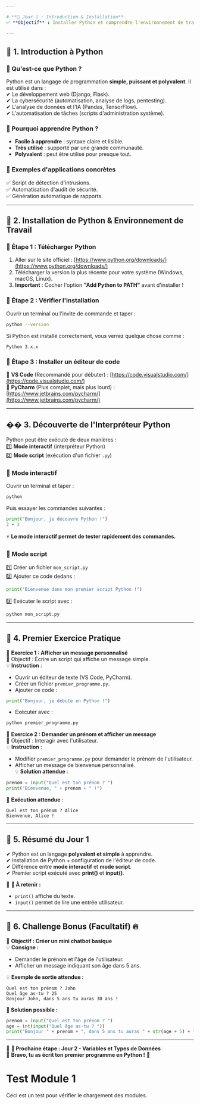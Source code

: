 ```yaml
---

# **📘 Jour 1 : Introduction & Installation**  
✅ **Objectif** : Installer Python et comprendre l'environnement de travail.  

---
```


## **🔹 1. Introduction à Python**  

### **📌 Qu'est-ce que Python ?**  
Python est un langage de programmation **simple, puissant et polyvalent**. Il est utilisé dans :  
✔ Le développement web (Django, Flask).  
✔ La cybersécurité (automatisation, analyse de logs, pentesting).  
✔ L'analyse de données et l'IA (Pandas, TensorFlow).  
✔ L'automatisation de tâches (scripts d'administration système).  

### **📌 Pourquoi apprendre Python ?**  
- **Facile à apprendre** : syntaxe claire et lisible.  
- **Très utilisé** : supporté par une grande communauté.  
- **Polyvalent** : peut être utilisé pour presque tout.  

### **📌 Exemples d'applications concrètes**  
✅ Script de détection d'intrusions.  
✅ Automatisation d'audit de sécurité.  
✅ Génération automatique de rapports.  

---

## **🔹 2. Installation de Python & Environnement de Travail**  

### **📌 Étape 1 : Télécharger Python**  
1. Aller sur le site officiel : [https://www.python.org/downloads/](https://www.python.org/downloads/)  
2. Télécharger la version la plus récente pour votre système (Windows, macOS, Linux).  
3. **Important** : Cocher l'option **"Add Python to PATH"** avant d'installer !  

### **📌 Étape 2 : Vérifier l'installation**  
Ouvrir un terminal ou l'invite de commande et taper :  
```bash
python --version
```
Si Python est installé correctement, vous verrez quelque chose comme :  
```
Python 3.x.x
```  

### **📌 Étape 3 : Installer un éditeur de code**  
🔹 **VS Code** (Recommandé pour débuter) : [https://code.visualstudio.com/](https://code.visualstudio.com/)  
🔹 **PyCharm** (Plus complet, mais plus lourd) : [https://www.jetbrains.com/pycharm/](https://www.jetbrains.com/pycharm/)  

---

## **�� 3. Découverte de l'Interpréteur Python**  

Python peut être exécuté de deux manières :  
1️⃣ **Mode interactif** (interpréteur Python)  
2️⃣ **Mode script** (exécution d'un fichier `.py`)  

### **📌 Mode interactif**  
Ouvrir un terminal et taper :  
```bash
python
```
Puis essayer les commandes suivantes :  
```python
print("Bonjour, je découvre Python !")
2 + 3
```
⚡ **Le mode interactif permet de tester rapidement des commandes.**  

### **📌 Mode script**  
1️⃣ Créer un fichier `mon_script.py`  
2️⃣ Ajouter ce code dedans :  
```python
print("Bienvenue dans mon premier script Python !")
```
3️⃣ Exécuter le script avec :  
```bash
python mon_script.py
```

---

## **🔹 4. Premier Exercice Pratique**  

🎯 **Exercice 1 : Afficher un message personnalisé**  
📌 Objectif : Écrire un script qui affiche un message simple.  
💡 **Instruction** :  
- Ouvrir un éditeur de texte (VS Code, PyCharm).  
- Créer un fichier `premier_programme.py`.  
- Ajouter ce code :  
```python
print("Bonjour, je débute en Python !")
```
- Exécuter avec :  
```bash
python premier_programme.py
```

🎯 **Exercice 2 : Demander un prénom et afficher un message**  
📌 Objectif : Interagir avec l'utilisateur.  
💡 **Instruction** :  
- Modifier `premier_programme.py` pour demander le prénom de l'utilisateur.  
- Afficher un message de bienvenue personnalisé.  
💡 **Solution attendue** :  
```python
prenom = input("Quel est ton prénom ? ")
print("Bienvenue, " + prenom + " !")
```
📌 **Exécution attendue** :  
```
Quel est ton prénom ? Alice
Bienvenue, Alice !
```

---

## **🔹 5. Résumé du Jour 1**  
✔ Python est un langage **polyvalent et simple** à apprendre.  
✔ Installation de Python + configuration de l'éditeur de code.  
✔ Différence entre **mode interactif** et **mode script**.  
✔ Premier script exécuté avec **print()** et **input()**.  

📌 **🎯 À retenir :**  
- `print()` affiche du texte.  
- `input()` permet de lire une entrée utilisateur.  

---

## **🔹 6. Challenge Bonus (Facultatif) 🔥**  
🎯 **Objectif : Créer un mini chatbot basique**  
💡 **Consigne :**  
- Demander le prénom et l'âge de l'utilisateur.  
- Afficher un message indiquant son âge dans 5 ans.  

💡 **Exemple de sortie attendue :**  
```
Quel est ton prénom ? John
Quel âge as-tu ? 25
Bonjour John, dans 5 ans tu auras 30 ans !
```

**📌 Solution possible :**  
```python
prenom = input("Quel est ton prénom ? ")
age = int(input("Quel âge as-tu ? "))
print("Bonjour " + prenom + ", dans 5 ans tu auras " + str(age + 5) + " ans !")
```

---

📢 **🎯 Prochaine étape : Jour 2 - Variables et Types de Données**  
🚀 **Bravo, tu as écrit ton premier programme en Python !** 🎉

# Test Module 1
Ceci est un test pour vérifier le chargement des modules.